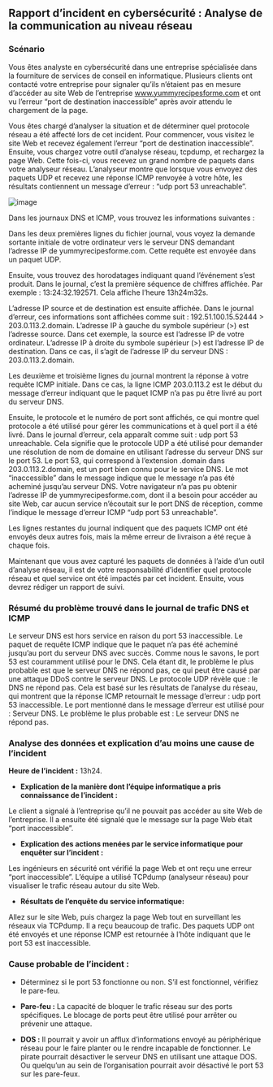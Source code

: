 

## Rapport d’incident en cybersécurité : Analyse de la communication au niveau réseau

### Scénario

Vous êtes analyste en cybersécurité dans une entreprise spécialisée dans la fourniture de services de conseil en informatique. Plusieurs clients ont contacté votre entreprise pour signaler qu’ils n’étaient pas en mesure d’accéder au site Web de l’entreprise www.yummyrecipesforme.com et ont vu l’erreur “port de destination inaccessible” après avoir attendu le chargement de la page.

Vous êtes chargé d’analyser la situation et de déterminer quel protocole réseau a été affecté lors de cet incident. Pour commencer, vous visitez le site Web et recevez également l’erreur “port de destination inaccessible”. Ensuite, vous chargez votre outil d’analyse réseau, tcpdump, et rechargez la page Web. Cette fois-ci, vous recevez un grand nombre de paquets dans votre analyseur réseau. L’analyseur montre que lorsque vous envoyez des paquets UDP et recevez une réponse ICMP renvoyée à votre hôte, les résultats contiennent un message d’erreur : “udp port 53 unreachable”.

![image](https://github.com/user-attachments/assets/64038366-384b-463d-abf8-88df9806a2da)


Dans les journaux DNS et ICMP, vous trouvez les informations suivantes :

Dans les deux premières lignes du fichier journal, vous voyez la demande sortante initiale de votre ordinateur vers le serveur DNS demandant l’adresse IP de yummyrecipesforme.com. Cette requête est envoyée dans un paquet UDP.

Ensuite, vous trouvez des horodatages indiquant quand l’événement s’est produit. Dans le journal, c’est la première séquence de chiffres affichée. Par exemple : 13:24:32.192571. Cela affiche l’heure 13h24m32s.

L’adresse IP source et de destination est ensuite affichée. Dans le journal d’erreur, ces informations sont affichées comme suit : 192.51.100.15.52444 > 203.0.113.2.domain. L’adresse IP à gauche du symbole supérieur (>) est l’adresse source. Dans cet exemple, la source est l’adresse IP de votre ordinateur. L’adresse IP à droite du symbole supérieur (>) est l’adresse IP de destination. Dans ce cas, il s’agit de l’adresse IP du serveur DNS : 203.0.113.2.domain.

Les deuxième et troisième lignes du journal montrent la réponse à votre requête ICMP initiale. Dans ce cas, la ligne ICMP 203.0.113.2 est le début du message d’erreur indiquant que le paquet ICMP n’a pas pu être livré au port du serveur DNS.

Ensuite, le protocole et le numéro de port sont affichés, ce qui montre quel protocole a été utilisé pour gérer les communications et à quel port il a été livré. Dans le journal d’erreur, cela apparaît comme suit : udp port 53 unreachable. Cela signifie que le protocole UDP a été utilisé pour demander une résolution de nom de domaine en utilisant l’adresse du serveur DNS sur le port 53. Le port 53, qui correspond à l’extension .domain dans 203.0.113.2.domain, est un port bien connu pour le service DNS. Le mot “inaccessible” dans le message indique que le message n’a pas été acheminé jusqu’au serveur DNS. Votre navigateur n’a pas pu obtenir l’adresse IP de yummyrecipesforme.com, dont il a besoin pour accéder au site Web, car aucun service n’écoutait sur le port DNS de réception, comme l’indique le message d’erreur ICMP “udp port 53 unreachable”.

Les lignes restantes du journal indiquent que des paquets ICMP ont été envoyés deux autres fois, mais la même erreur de livraison a été reçue à chaque fois.

Maintenant que vous avez capturé les paquets de données à l’aide d’un outil d’analyse réseau, il est de votre responsabilité d’identifier quel protocole réseau et quel service ont été impactés par cet incident. Ensuite, vous devrez rédiger un rapport de suivi.

### Résumé du problème trouvé dans le journal de trafic DNS et ICMP

Le serveur DNS est hors service en raison du port 53 inaccessible. Le paquet de requête ICMP indique que le paquet n’a pas été acheminé jusqu’au port du serveur DNS avec succès.
Comme nous le savons, le port 53 est couramment utilisé pour le DNS. Cela étant dit, le problème le plus probable est que le serveur DNS ne répond pas, ce qui peut être causé par une attaque DDoS contre le serveur DNS.
Le protocole UDP révèle que : le DNS ne répond pas.
Cela est basé sur les résultats de l’analyse du réseau, qui montrent que la réponse ICMP retournait le message d’erreur : udp port 53 inaccessible.
Le port mentionné dans le message d’erreur est utilisé pour : Serveur DNS.
Le problème le plus probable est : Le serveur DNS ne répond pas.

### Analyse des données et explication d’au moins une cause de l’incident

**Heure de l’incident :** 13h24.

- **Explication de la manière dont l’équipe informatique a pris connaissance de l’incident :** 

Le client a signalé à l’entreprise qu’il ne pouvait pas accéder au site Web de l’entreprise. Il a ensuite été signalé que le message sur la page Web était “port inaccessible”.

- **Explication des actions menées par le service informatique pour enquêter sur l’incident :** 

Les ingénieurs en sécurité ont vérifié la page Web et ont reçu une erreur “port inaccessible”. L’équipe a utilisé TCPdump (analyseur réseau) pour visualiser le trafic réseau autour du site Web.

- **Résultats de l’enquête du service informatique:** 

Allez sur le site Web, puis chargez la page Web tout en surveillant les réseaux via TCPdump. Il a reçu beaucoup de trafic. Des paquets UDP ont été envoyés et une réponse ICMP est retournée à l’hôte indiquant que le port 53 est inaccessible.

### Cause probable de l’incident :

- Déterminez si le port 53 fonctionne ou non. S’il est fonctionnel, vérifiez le pare-feu.

- **Pare-feu :** La capacité de bloquer le trafic réseau sur des ports spécifiques. Le blocage de ports peut être utilisé pour arrêter ou prévenir une attaque.
- **DOS :** Il pourrait y avoir un afflux d’informations envoyé au périphérique réseau pour le faire planter ou le rendre incapable de fonctionner. Le pirate pourrait désactiver le serveur DNS en utilisant une attaque DOS. Ou quelqu’un au sein de l’organisation pourrait avoir désactivé le port 53 sur les pare-feux.

